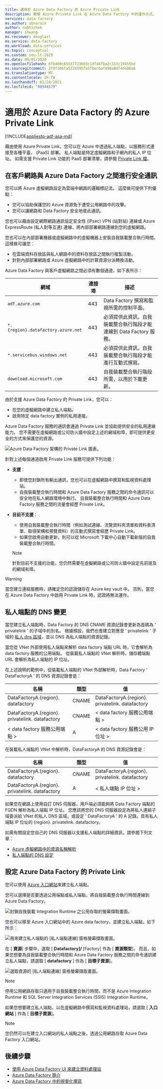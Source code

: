 ```yaml
---
title: 適用於 Azure Data Factory 的 Azure Private Link
description: 瞭解 Azure Private Link 在 Azure Data Factory 中的運作方式。
services: data-factory
ms.author: abnarain
author: nabhishek
manager: shwang
ms.reviewer: douglasl
ms.service: data-factory
ms.workload: data-services
ms.topic: conceptual
ms.custom: seo-lt-2019
ms.date: 09/01/2020
ms.openlocfilehash: 6fb460c65d37723b03c1dfd4fba2c353c19455bd
ms.sourcegitcommit: 2f9f306fa5224595fa5f8ec6af498a0df4de08a8
ms.translationtype: MT
ms.contentlocale: zh-TW
ms.lasthandoff: 01/28/2021
ms.locfileid: "98944579"
---
```

# <a name="azure-private-link-for-azure-data-factory"></a>適用於 Azure Data Factory 的 Azure Private Link

[!INCLUDE[appliesto-adf-asa-md](includes/appliesto-adf-xxx-md.md)]

藉由使用 Azure Private Link，您可以在 Azure 中透過私人端點，以服務形式連接至各種平臺， (PaaS) 部署。 私人端點是特定虛擬網路和子網內的私人 IP 位址。 如需支援 Private Link 功能的 PaaS 部署清單，請參閱 [Private Link 檔](../private-link/index.yml)。 

## <a name="secure-communication-between-customer-networks-and-azure-data-factory"></a>在客戶網路與 Azure Data Factory 之間進行安全通訊 
您可以將 Azure 虛擬網路設定為雲端中網路的邏輯標記法。 這麼做可提供下列優點：
* 您可以協助保護您的 Azure 資源免于遭受公用網路中的攻擊。
* 您可以讓網路和 Data Factory 安全地彼此通訊。 

您也可以藉由設定網際網路通訊協定安全性 (IPsec) VPN (站對站) 連線或 Azure ExpressRoute (私人對等互連) 連線，將內部部署網路連線到您的虛擬網路。 

您也可以在內部部署機器或虛擬網路中的虛擬機器上安裝自我裝載整合執行時間。 這樣做可讓您：
* 在雲端資料存放區與私人網路中的資料存放區之間執行複製活動。
* 針對內部部署網路或 Azure 虛擬網路中的計算資源分派轉換活動。 

Azure Data Factory 與客戶虛擬網路之間必須有數個通道，如下表所示：

| 網域 | 連接埠 | 描述 |
| ---------- | -------- | --------------- |
| `adf.azure.com` | 443 | Data Factory 撰寫和監視所需的控制平面。 |
| `*.{region}.datafactory.azure.net` | 443 | 必須提供此資訊，自我裝載整合執行階段才能連線到 Data Factory 服務。 |
| `*.servicebus.windows.net` | 443 | 必須提供此資訊，自我裝載整合執行階段才能進行互動式撰寫。 |
| `download.microsoft.com` | 443 | 自我裝載整合執行階段所需，以用於下載更新。 |

由於支援 Azure Data Factory 的 Private Link，您可以：
* 在您的虛擬網路中建立私人端點。
* 啟用特定 data factory 實例的私用連接。 

Azure Data Factory 服務的通訊會通過 Private Link 並協助提供安全的私用連線能力。 您不需要在虛擬網路或公司防火牆中設定上述的網域和埠，即可提供更安全的方式來保護您的資源。  

![Azure Data Factory 架構的 Private Link 圖表。](./media/data-factory-private-link/private-link-architecture.png)

針對上述每個通道啟用 Private Link 服務可提供下列功能：
- **支援**：
   - 即使您封鎖所有輸出通訊，您也可以在虛擬網路中撰寫和監視資料處理站。
   - 自我裝載整合執行時間和 Azure Data Factory 服務之間的命令通訊可以安全地在私人網路環境中執行。 自我裝載整合執行時間和 Azure Data Factory 服務之間的流量會經歷 Private Link。 
- **目前不支援**：
   - 使用自我裝載整合執行時間（例如測試連線、流覽資料夾清單和資料表清單、取得架構和預覽資料）的互動式撰寫會經歷 Private Link。
   - 如果您啟用自動更新，則可以從 Microsoft 下載中心自動下載新版的自我裝載整合執行時間。

   > [!NOTE]
   > 針對目前不支援的功能，您仍然需要在虛擬網路或公司防火牆中設定先前提及的網域和埠。 

> [!WARNING]
> 當您建立連結服務時，請確定您的認證儲存在 Azure key vault 中。 否則，當您在 Azure Data Factory 中啟用 Private Link 時，認證將無法運作。

## <a name="dns-changes-for-private-endpoints"></a>私人端點的 DNS 變更
當您建立私人端點時，Data Factory 的 DNS CNAME 資源記錄會更新為首碼為 ' privatelink ' 的子域中的別名。 根據預設，我們也會建立對應至 ' privatelink ' 子域的 [私人 dns 區域](../dns/private-dns-overview.md)，並以 DNS 為私人端點的資源記錄。

當您從 VNet 外部使用私人端點來解析 data factory 端點 URL 時，它會解析為 data factory 服務的公用端點。 從裝載私人端點的 VNet 解析時，儲存體端點 URL 會解析為私人端點的 IP 位址。

在上述說明的範例中，從裝載私人端點的 VNet 外部解析時，Data Factory ' DataFactoryA ' 的 DNS 資源記錄會是：

| 名稱 | 類型 | 值 |
| ---------- | -------- | --------------- |
| DataFactoryA.{region}. datafactory | CNAME   | DataFactoryA.{region}. privatelink. datafactory |
| DataFactoryA.{region}. privatelink. datafactory | CNAME   | < data factory 服務公用端點 > |
| < data factory 服務公用端點 >  | A | < data factory 服務公用 IP 位址 > |

在裝載私人端點的 VNet 中解析時，DataFactoryA 的 DNS 資源記錄會是：

| 名稱 | 類型 | 值 |
| ---------- | -------- | --------------- |
| DataFactoryA.{region}. datafactory | CNAME   | DataFactoryA.{region}. privatelink. datafactory |
| DataFactoryA.{region}. privatelink. datafactory   | A | < 私人端點 IP 位址 > |

如果您在網路上使用自訂 DNS 伺服器，用戶端必須能夠將 Data Factory 端點的 FQDN 解析為私人端點 IP 位址。 您應該將您的 DNS 伺服器設定為將私人連結子域委派給 VNet 的私人 DNS 區域，或設定 ' DataFactoryA ' 的 A 記錄。具有私人端點 IP 位址的 {region}. privatelink. datafactory。

如需有關設定您自己的 DNS 伺服器以支援私人端點的詳細資訊，請參閱下列文章：
- [Azure 虛擬網路中的資源名稱解析](../virtual-network/virtual-networks-name-resolution-for-vms-and-role-instances.md#name-resolution-that-uses-your-own-dns-server)
- [私人端點的 DNS 設定](../private-link/private-endpoint-overview.md#dns-configuration)


## <a name="set-up-private-link-for-azure-data-factory"></a>設定 Azure Data Factory 的 Private Link
您可以使用 [Azure 入口網站](../private-link/create-private-endpoint-portal.md)來建立私人端點。

您可以選擇是否要透過公用端點或私人端點，將自我裝載整合執行時間連線到 Azure Data Factory。 

![封鎖自我裝載 Integration Runtime 之公用存取的螢幕擷取畫面。](./media/data-factory-private-link/disable-public-access-shir.png)


您也可以移至 Azure 入口網站中的 Azure data factory，並建立私人端點，如下所示：

![用來建立私人端點的 [私人端點連線] 窗格螢幕擷取畫面。](./media/data-factory-private-link/create-private-endpoint.png)

在 [ **資源**] 步驟中，選取 [ **Datafactory]/** [Factory] 作為 [ **資源類型**]。 而且，如果您想要為自我裝載整合執行時間和 Azure Data Factory 服務之間的命令通訊建立私人端點，請選取 [ **datafactory** ] 作為 [ **目標子資源**]。

![選取資源的 [私人端點連線] 窗格螢幕擷取畫面。](./media/data-factory-private-link/private-endpoint-resource.png)

> [!NOTE]
> 停用公用網路存取只適用于自我裝載整合執行時間，而不是 Azure Integration Runtime 和 SQL Server Integration Services (SSIS) Integration Runtime。

如果您想要建立私人端點，以在虛擬網路中撰寫和監視資料處理站，請選取 [ **入口網站** ] 作為 [ **目標子資源**]。

> [!NOTE]
> 您仍然可以在建立入口網站的私人端點之後，透過公用網路存取 Azure Data Factory 入口網站。

## <a name="next-steps"></a>後續步驟

- [使用 Azure Data Factory UI 來建立資料處理站](quickstart-create-data-factory-portal.md)
- [Azure Data Factory 簡介](introduction.md)
- [Azure Data Factory 中的視覺化撰寫](author-visually.md)